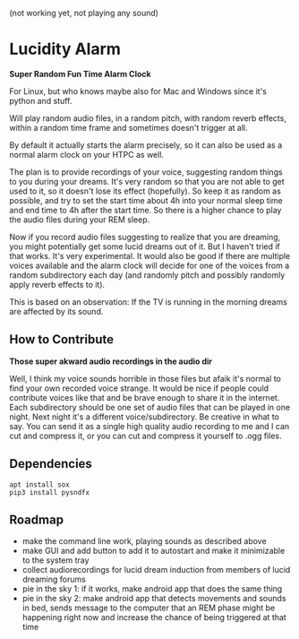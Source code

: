(not working yet, not playing any sound)

# Lucidity Alarm
**Super Random Fun Time Alarm Clock**

For Linux, but who knows maybe also for Mac and Windows since it's python and stuff.

Will play random audio files, in a random pitch, with random reverb effects,
within a random time frame and sometimes doesn't trigger at all.

By default it actually starts the alarm precisely, so it can also be
used as a normal alarm clock on your HTPC as well.

The plan is to provide recordings of your voice, suggesting random things to you
during your dreams. It's very random so that you are not able to get used to it,
so it doesn't lose its effect (hopefully). So keep it as random as possible, and try to set
the start time about 4h into your normal sleep time and end time to 4h after the
start time. So there is a higher chance to play the audio files during your REM sleep.

Now if you record audio files suggesting to realize that you are dreaming, you might
potentially get some lucid dreams out of it. But I haven't tried if that works. It's
very experimental. It would also be good if there are multiple voices available and
the alarm clock will decide for one of the voices from a random subdirectory each day
(and randomly pitch and possibly randomly apply reverb effects to it).

This is based on an observation: If the TV is running in the morning
dreams are affected by its sound.

## How to Contribute

**Those super akward audio recordings in the audio dir**

Well, I think my voice sounds horrible in those files but afaik it's normal to find your
own recorded voice strange. It would be nice if people could contribute voices like that and be brave
enough to share it in the internet. Each subdirectory should be one set of audio
files that can be played in one night. Next night it's a different voice/subdirectory.
Be creative in what to say. You can send it as a single high quality audio recording to me and I can
cut and compress it, or you can cut and compress it yourself to .ogg files.

## Dependencies

```
apt install sox
pip3 install pysndfx
```

## Roadmap

- make the command line work, playing sounds as described above
- make GUI and add button to add it to autostart and make it minimizable to the system tray
- collect audiorecordings for lucid dream induction from members of lucid dreaming forums
- pie in the sky 1: if it works, make android app that does the same thing
- pie in the sky 2: make android app that detects movements and sounds in bed, sends message to the computer that
an REM phase might be happening right now and increase the chance of being triggered at that time
